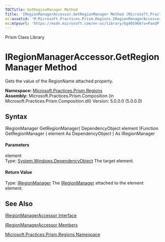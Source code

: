 ```yaml
---
TOCTitle: GetRegionManager Method
Title: 'IRegionManagerAccessor.GetRegionManager Method (Microsoft.Practices.Prism.Regions)'
ms:assetid: 'M:Microsoft.Practices.Prism.Regions.IRegionManagerAccessor.GetRegionManager(System.Windows.DependencyObject)'
ms:mtpsurl: 'https://msdn.microsoft.com/en-us/library/Gg405966(v=PandP.50)'
---
```


Prism Class Library

IRegionManagerAccessor.GetRegionManager Method
==================================================

Gets the value of the RegionName attached property.

**Namespace:** [Microsoft.Practices.Prism.Regions](https://msdn.microsoft.com/n:microsoft.practices.prism.regions)
**Assembly:** Microsoft.Practices.Prism.Composition (in Microsoft.Practices.Prism.Composition.dll) Version: 5.0.0.0 (5.0.0.0)

## Syntax


<span id="syntaxToggle"></span>IRegionManager GetRegionManager( DependencyObject element )Function GetRegionManager ( element As DependencyObject ) As IRegionManager
#### Parameters

element  
Type: [System.Windows.DependencyObject](http://msdn2.microsoft.com/en-us/library/ms589309)
The target element.

#### Return Value

Type: [IRegionManager](https://msdn.microsoft.com/t:microsoft.practices.prism.regions.iregionmanager)
The [IRegionManager](https://msdn.microsoft.com/t:microsoft.practices.prism.regions.iregionmanager) attached to the element element.

See Also
--------


[IRegionManagerAccessor Interface](https://msdn.microsoft.com/t:microsoft.practices.prism.regions.iregionmanageraccessor)

[IRegionManagerAccessor Members](https://msdn.microsoft.com/allmembers.t:microsoft.practices.prism.regions.iregionmanageraccessor)

[Microsoft.Practices.Prism.Regions Namespace](https://msdn.microsoft.com/n:microsoft.practices.prism.regions)
